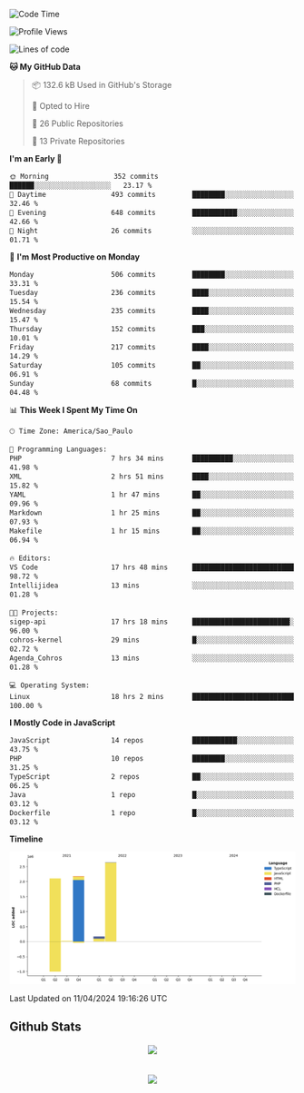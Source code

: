  
<!--START_SECTION:waka-->
![Code Time](http://img.shields.io/badge/Code%20Time-1%2C676%20hrs%2029%20mins-blue)

![Profile Views](http://img.shields.io/badge/Profile%20Views-6-blue)

![Lines of code](https://img.shields.io/badge/From%20Hello%20World%20I%27ve%20Written-7.1%20million%20lines%20of%20code-blue)

**🐱 My GitHub Data** 

> 📦 132.6 kB Used in GitHub's Storage 
 > 
> 💼 Opted to Hire
 > 
> 📜 26 Public Repositories 
 > 
> 🔑 13 Private Repositories 
 > 
**I'm an Early 🐤** 

```text
🌞 Morning                352 commits         ██████░░░░░░░░░░░░░░░░░░░   23.17 % 
🌆 Daytime                493 commits         ████████░░░░░░░░░░░░░░░░░   32.46 % 
🌃 Evening                648 commits         ███████████░░░░░░░░░░░░░░   42.66 % 
🌙 Night                  26 commits          ░░░░░░░░░░░░░░░░░░░░░░░░░   01.71 % 
```
📅 **I'm Most Productive on Monday** 

```text
Monday                   506 commits         ████████░░░░░░░░░░░░░░░░░   33.31 % 
Tuesday                  236 commits         ████░░░░░░░░░░░░░░░░░░░░░   15.54 % 
Wednesday                235 commits         ████░░░░░░░░░░░░░░░░░░░░░   15.47 % 
Thursday                 152 commits         ███░░░░░░░░░░░░░░░░░░░░░░   10.01 % 
Friday                   217 commits         ████░░░░░░░░░░░░░░░░░░░░░   14.29 % 
Saturday                 105 commits         ██░░░░░░░░░░░░░░░░░░░░░░░   06.91 % 
Sunday                   68 commits          █░░░░░░░░░░░░░░░░░░░░░░░░   04.48 % 
```


📊 **This Week I Spent My Time On** 

```text
🕑︎ Time Zone: America/Sao_Paulo

💬 Programming Languages: 
PHP                      7 hrs 34 mins       ██████████░░░░░░░░░░░░░░░   41.98 % 
XML                      2 hrs 51 mins       ████░░░░░░░░░░░░░░░░░░░░░   15.82 % 
YAML                     1 hr 47 mins        ██░░░░░░░░░░░░░░░░░░░░░░░   09.96 % 
Markdown                 1 hr 25 mins        ██░░░░░░░░░░░░░░░░░░░░░░░   07.93 % 
Makefile                 1 hr 15 mins        ██░░░░░░░░░░░░░░░░░░░░░░░   06.94 % 

🔥 Editors: 
VS Code                  17 hrs 48 mins      █████████████████████████   98.72 % 
Intellijidea             13 mins             ░░░░░░░░░░░░░░░░░░░░░░░░░   01.28 % 

🐱‍💻 Projects: 
sigep-api                17 hrs 18 mins      ████████████████████████░   96.00 % 
cohros-kernel            29 mins             █░░░░░░░░░░░░░░░░░░░░░░░░   02.72 % 
Agenda_Cohros            13 mins             ░░░░░░░░░░░░░░░░░░░░░░░░░   01.28 % 

💻 Operating System: 
Linux                    18 hrs 2 mins       █████████████████████████   100.00 % 
```

**I Mostly Code in JavaScript** 

```text
JavaScript               14 repos            ███████████░░░░░░░░░░░░░░   43.75 % 
PHP                      10 repos            ████████░░░░░░░░░░░░░░░░░   31.25 % 
TypeScript               2 repos             ██░░░░░░░░░░░░░░░░░░░░░░░   06.25 % 
Java                     1 repo              █░░░░░░░░░░░░░░░░░░░░░░░░   03.12 % 
Dockerfile               1 repo              █░░░░░░░░░░░░░░░░░░░░░░░░   03.12 % 
```



**Timeline**

![Lines of Code chart](https://raw.githubusercontent.com/MaueDev/MaueDev/main/assets/bar_graph.png)


 Last Updated on 11/04/2024 19:16:26 UTC
<!--END_SECTION:waka-->

## Github Stats  
<div align="center"><img src="https://github-readme-stats.vercel.app/api/top-langs/?username=MaueDev&hide_border=true&layout=compact" align="center" /></div>  

<br/>  

<br/>  

<div align="center">
<img src="https://komarev.com/ghpvc/?username=MaueDev&&style=flat-square" align="center" />
</div>  
  
